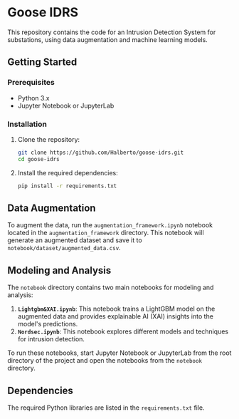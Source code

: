 # Goose IDRS

This repository contains the code for an Intrusion Detection System for substations, using data augmentation and machine learning models.

## Getting Started

### Prerequisites

- Python 3.x
- Jupyter Notebook or JupyterLab

### Installation

1. Clone the repository:
   ```bash
   git clone https://github.com/Halberto/goose-idrs.git
   cd goose-idrs
   ```

2. Install the required dependencies:
   ```bash
   pip install -r requirements.txt
   ```

## Data Augmentation

To augment the data, run the `augmentation_framework.ipynb` notebook located in the `augmentation_framework` directory. This notebook will generate an augmented dataset and save it to `notebook/dataset/augmented_data.csv`.

## Modeling and Analysis

The `notebook` directory contains two main notebooks for modeling and analysis:

1. **`Lightgbm&XAI.ipynb`**: This notebook trains a LightGBM model on the augmented data and provides explainable AI (XAI) insights into the model's predictions.
2. **`Nordsec.ipynb`**: This notebook explores different models and techniques for intrusion detection.

To run these notebooks, start Jupyter Notebook or JupyterLab from the root directory of the project and open the notebooks from the `notebook` directory.

## Dependencies

The required Python libraries are listed in the `requirements.txt` file.
